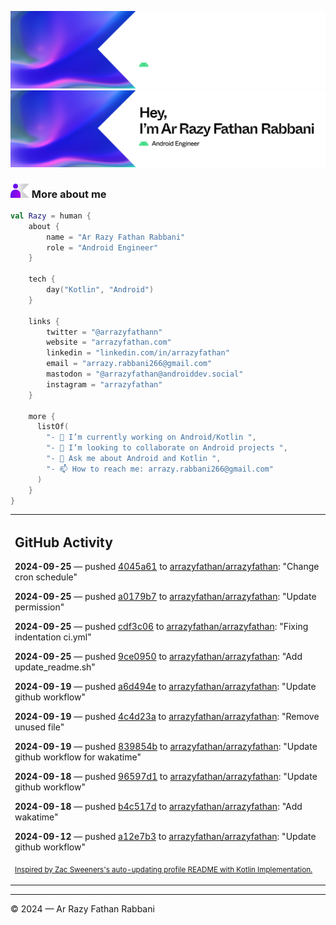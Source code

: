 ![Ar Razy Fathan Rabbani Banner](https://github.com/arrazyfathan/arrazyfathan/blob/main/media/banner-dark.png#gh-dark-mode-only)
![Ar Razy Fathan Rabbani Banner](https://github.com/arrazyfathan/arrazyfathan/blob/main/media/banner-light.png#gh-light-mode-only)

### <img width="30" alt="about" src="https://github.com/arrazyfathan/arrazyfathan/blob/main/media/about.png"> More about me

```kotlin
val Razy = human {
    about {
        name = "Ar Razy Fathan Rabbani"
        role = "Android Engineer"
    }

    tech {
        day("Kotlin", "Android")
    }

    links {
        twitter = "@arrazyfathann"
        website = "arrazyfathan.com"
        linkedin = "linkedin.com/in/arrazyfathan"
        email = "arrazy.rabbani266@gmail.com"
        mastodon = "@arrazyfathan@androiddev.social"
        instagram = "arrazyfathan"
    }

    more {
      listOf(
        "- 🔭 I’m currently working on Android/Kotlin ",
        "- 👯 I’m looking to collaborate on Android projects ",
        "- 💬 Ask me about Android and Kotlin ",
        "- 📫 How to reach me: arrazy.rabbani266@gmail.com"
      )
    }
}
```


<table><tr><td valign="top" width="100%">    

## GitHub Activity

**2024-09-25** — pushed [4045a61](https://github.com/arrazyfathan/arrazyfathan/commits/4045a61f4114e06ebb0b1ec648fda80a3daece44) to [arrazyfathan/arrazyfathan](https://github.com/arrazyfathan/arrazyfathan): "Change cron schedule"

**2024-09-25** — pushed [a0179b7](https://github.com/arrazyfathan/arrazyfathan/commits/a0179b747887a131e5d141de9ad7d8554382a36f) to [arrazyfathan/arrazyfathan](https://github.com/arrazyfathan/arrazyfathan): "Update permission"

**2024-09-25** — pushed [cdf3c06](https://github.com/arrazyfathan/arrazyfathan/commits/cdf3c0612676df906f19dbb728ad1ece6f1517de) to [arrazyfathan/arrazyfathan](https://github.com/arrazyfathan/arrazyfathan): "Fixing indentation ci.yml"

**2024-09-25** — pushed [9ce0950](https://github.com/arrazyfathan/arrazyfathan/commits/9ce0950a108a0fc99359629d1c79d7dee2df8413) to [arrazyfathan/arrazyfathan](https://github.com/arrazyfathan/arrazyfathan): "Add update_readme.sh"

**2024-09-19** — pushed [a6d494e](https://github.com/arrazyfathan/arrazyfathan/commits/a6d494e24c10a23a65f395955a9ab3ddfa17fef9) to [arrazyfathan/arrazyfathan](https://github.com/arrazyfathan/arrazyfathan): "Update github workflow"

**2024-09-19** — pushed [4c4d23a](https://github.com/arrazyfathan/arrazyfathan/commits/4c4d23a6d48d8439ddb9977356bee7ff1b3e9a13) to [arrazyfathan/arrazyfathan](https://github.com/arrazyfathan/arrazyfathan): "Remove unused file"

**2024-09-19** — pushed [839854b](https://github.com/arrazyfathan/arrazyfathan/commits/839854b833bd4cdc0593936f4266b7b757145054) to [arrazyfathan/arrazyfathan](https://github.com/arrazyfathan/arrazyfathan): "Update github workflow for wakatime"

**2024-09-18** — pushed [96597d1](https://github.com/arrazyfathan/arrazyfathan/commits/96597d1eba36c794e8fbf013e43baba7353fa78d) to [arrazyfathan/arrazyfathan](https://github.com/arrazyfathan/arrazyfathan): "Update github workflow"

**2024-09-18** — pushed [b4c517d](https://github.com/arrazyfathan/arrazyfathan/commits/b4c517d2b80f8f9a146ddfaf47ac776174ce1f6a) to [arrazyfathan/arrazyfathan](https://github.com/arrazyfathan/arrazyfathan): "Add wakatime"

**2024-09-12** — pushed [a12e7b3](https://github.com/arrazyfathan/arrazyfathan/commits/a12e7b37af2738934309e833d3e513a55422a813) to [arrazyfathan/arrazyfathan](https://github.com/arrazyfathan/arrazyfathan): "Update github workflow"
                
<sub><a href="https://github.com/ZacSweers/ZacSweers/">Inspired by Zac Sweeners's auto-updating profile README with Kotlin Implementation.</a></sub>
</table>

<!--START_SECTION:waka-->
<!--END_SECTION:waka-->

---
© 2024 — Ar Razy Fathan Rabbani